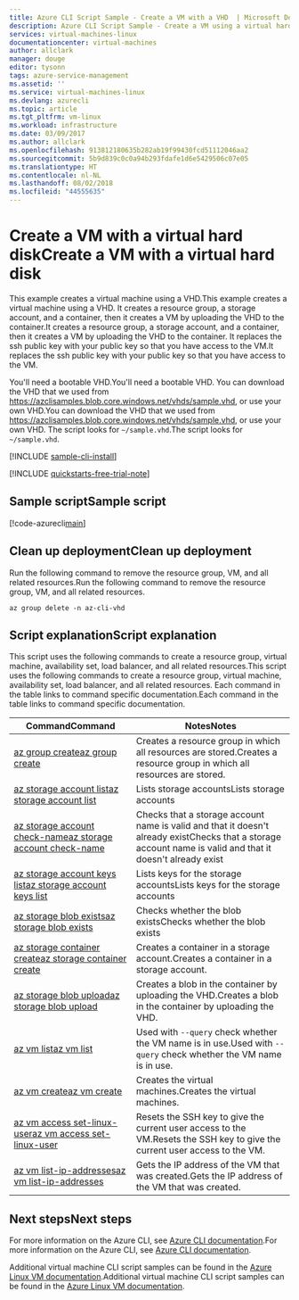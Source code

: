 ```yaml
---
title: Azure CLI Script Sample - Create a VM with a VHD  | Microsoft Docs
description: Azure CLI Script Sample - Create a VM using a virtual hard disk.
services: virtual-machines-linux
documentationcenter: virtual-machines
author: allclark
manager: douge
editor: tysonn
tags: azure-service-management
ms.assetid: ''
ms.service: virtual-machines-linux
ms.devlang: azurecli
ms.topic: article
ms.tgt_pltfrm: vm-linux
ms.workload: infrastructure
ms.date: 03/09/2017
ms.author: allclark
ms.openlocfilehash: 913812180635b282ab19f99430fcd51112046aa2
ms.sourcegitcommit: 5b9d839c0c0a94b293fdafe1d6e5429506c07e05
ms.translationtype: HT
ms.contentlocale: nl-NL
ms.lasthandoff: 08/02/2018
ms.locfileid: "44555635"
---
```

# <a name="create-a-vm-with-a-virtual-hard-disk"></a><span data-ttu-id="fc380-103">Create a VM with a virtual hard disk</span><span class="sxs-lookup"><span data-stu-id="fc380-103">Create a VM with a virtual hard disk</span></span>

<span data-ttu-id="fc380-104">This example creates a virtual machine using a VHD.</span><span class="sxs-lookup"><span data-stu-id="fc380-104">This example creates a virtual machine using a VHD.</span></span>
<span data-ttu-id="fc380-105">It creates a resource group, a storage account, and a container, then it creates a VM by uploading the VHD to the container.</span><span class="sxs-lookup"><span data-stu-id="fc380-105">It creates a resource group, a storage account, and a container, then it creates a VM by uploading the VHD to the container.</span></span>
<span data-ttu-id="fc380-106">It replaces the ssh public key with your public key so that you have access to the VM.</span><span class="sxs-lookup"><span data-stu-id="fc380-106">It replaces the ssh public key with your public key so that you have access to the VM.</span></span>

<span data-ttu-id="fc380-107">You'll need a bootable VHD.</span><span class="sxs-lookup"><span data-stu-id="fc380-107">You'll need a bootable VHD.</span></span>
<span data-ttu-id="fc380-108">You can download the VHD that we used from https://azclisamples.blob.core.windows.net/vhds/sample.vhd, or use your own VHD.</span><span class="sxs-lookup"><span data-stu-id="fc380-108">You can download the VHD that we used from https://azclisamples.blob.core.windows.net/vhds/sample.vhd, or use your own VHD.</span></span> <span data-ttu-id="fc380-109">The script looks for `~/sample.vhd`.</span><span class="sxs-lookup"><span data-stu-id="fc380-109">The script looks for `~/sample.vhd`.</span></span>

[!INCLUDE [sample-cli-install](../../../includes/sample-cli-install.md)]

[!INCLUDE [quickstarts-free-trial-note](../../../includes/quickstarts-free-trial-note.md)]

## <a name="sample-script"></a><span data-ttu-id="fc380-110">Sample script</span><span class="sxs-lookup"><span data-stu-id="fc380-110">Sample script</span></span>

[!code-azurecli[main](../../../cli_scripts/virtual-machine/create-vm-vhd/create-vm-vhd.sh "Create VM using a VHD")]

## <a name="clean-up-deployment"></a><span data-ttu-id="fc380-111">Clean up deployment</span><span class="sxs-lookup"><span data-stu-id="fc380-111">Clean up deployment</span></span> 

<span data-ttu-id="fc380-112">Run the following command to remove the resource group, VM, and all related resources.</span><span class="sxs-lookup"><span data-stu-id="fc380-112">Run the following command to remove the resource group, VM, and all related resources.</span></span>

```azurecli
az group delete -n az-cli-vhd
```

## <a name="script-explanation"></a><span data-ttu-id="fc380-113">Script explanation</span><span class="sxs-lookup"><span data-stu-id="fc380-113">Script explanation</span></span>

<span data-ttu-id="fc380-114">This script uses the following commands to create a resource group, virtual machine, availability set, load balancer, and all related resources.</span><span class="sxs-lookup"><span data-stu-id="fc380-114">This script uses the following commands to create a resource group, virtual machine, availability set, load balancer, and all related resources.</span></span> <span data-ttu-id="fc380-115">Each command in the table links to command specific documentation.</span><span class="sxs-lookup"><span data-stu-id="fc380-115">Each command in the table links to command specific documentation.</span></span>

| <span data-ttu-id="fc380-116">Command</span><span class="sxs-lookup"><span data-stu-id="fc380-116">Command</span></span> | <span data-ttu-id="fc380-117">Notes</span><span class="sxs-lookup"><span data-stu-id="fc380-117">Notes</span></span> |
|---|---|
| [<span data-ttu-id="fc380-118">az group create</span><span class="sxs-lookup"><span data-stu-id="fc380-118">az group create</span></span>](https://docs.microsoft.com/cli/azure/group#create) | <span data-ttu-id="fc380-119">Creates a resource group in which all resources are stored.</span><span class="sxs-lookup"><span data-stu-id="fc380-119">Creates a resource group in which all resources are stored.</span></span> |
| [<span data-ttu-id="fc380-120">az storage account list</span><span class="sxs-lookup"><span data-stu-id="fc380-120">az storage account list</span></span>](https://docs.microsoft.com/cli/azure/storage/account#list) | <span data-ttu-id="fc380-121">Lists storage accounts</span><span class="sxs-lookup"><span data-stu-id="fc380-121">Lists storage accounts</span></span> |
| [<span data-ttu-id="fc380-122">az storage account check-name</span><span class="sxs-lookup"><span data-stu-id="fc380-122">az storage account check-name</span></span>](https://docs.microsoft.com/cli/azure/storage/account#check-name) | <span data-ttu-id="fc380-123">Checks that a storage account name is valid and that it doesn't already exist</span><span class="sxs-lookup"><span data-stu-id="fc380-123">Checks that a storage account name is valid and that it doesn't already exist</span></span> |
| [<span data-ttu-id="fc380-124">az storage account keys list</span><span class="sxs-lookup"><span data-stu-id="fc380-124">az storage account keys list</span></span>](https://docs.microsoft.com/cli/azure/storage/account/keys#list) | <span data-ttu-id="fc380-125">Lists keys for the storage accounts</span><span class="sxs-lookup"><span data-stu-id="fc380-125">Lists keys for the storage accounts</span></span> |
| [<span data-ttu-id="fc380-126">az storage blob exists</span><span class="sxs-lookup"><span data-stu-id="fc380-126">az storage blob exists</span></span>](https://docs.microsoft.com/cli/azure/storage/blob#exists) | <span data-ttu-id="fc380-127">Checks whether the blob exists</span><span class="sxs-lookup"><span data-stu-id="fc380-127">Checks whether the blob exists</span></span> |
| [<span data-ttu-id="fc380-128">az storage container create</span><span class="sxs-lookup"><span data-stu-id="fc380-128">az storage container create</span></span>](https://docs.microsoft.com/cli/azure/storage/container#create) | <span data-ttu-id="fc380-129">Creates a container in a storage account.</span><span class="sxs-lookup"><span data-stu-id="fc380-129">Creates a container in a storage account.</span></span> |
| [<span data-ttu-id="fc380-130">az storage blob upload</span><span class="sxs-lookup"><span data-stu-id="fc380-130">az storage blob upload</span></span>](https://docs.microsoft.com/cli/azure/storage/blob#upload) | <span data-ttu-id="fc380-131">Creates a blob in the container by uploading the VHD.</span><span class="sxs-lookup"><span data-stu-id="fc380-131">Creates a blob in the container by uploading the VHD.</span></span> |
| [<span data-ttu-id="fc380-132">az vm list</span><span class="sxs-lookup"><span data-stu-id="fc380-132">az vm list</span></span>](https://docs.microsoft.com/cli/azure/vm#list) | <span data-ttu-id="fc380-133">Used with `--query` check whether the VM name is in use.</span><span class="sxs-lookup"><span data-stu-id="fc380-133">Used with `--query` check whether the VM name is in use.</span></span> | 
| [<span data-ttu-id="fc380-134">az vm create</span><span class="sxs-lookup"><span data-stu-id="fc380-134">az vm create</span></span>](https://docs.microsoft.com/cli/azure/vm/availability-set#create) | <span data-ttu-id="fc380-135">Creates the virtual machines.</span><span class="sxs-lookup"><span data-stu-id="fc380-135">Creates the virtual machines.</span></span> |
| [<span data-ttu-id="fc380-136">az vm access set-linux-user</span><span class="sxs-lookup"><span data-stu-id="fc380-136">az vm access set-linux-user</span></span>](https://docs.microsoft.com/cli/azure/vm/access#set-linux-user) | <span data-ttu-id="fc380-137">Resets the SSH key to give the current user access to the VM.</span><span class="sxs-lookup"><span data-stu-id="fc380-137">Resets the SSH key to give the current user access to the VM.</span></span> |
| [<span data-ttu-id="fc380-138">az vm list-ip-addresses</span><span class="sxs-lookup"><span data-stu-id="fc380-138">az vm list-ip-addresses</span></span>](https://docs.microsoft.com/cli/azure/vm#list-ip-addresses) | <span data-ttu-id="fc380-139">Gets the IP address of the VM that was created.</span><span class="sxs-lookup"><span data-stu-id="fc380-139">Gets the IP address of the VM that was created.</span></span> |

## <a name="next-steps"></a><span data-ttu-id="fc380-140">Next steps</span><span class="sxs-lookup"><span data-stu-id="fc380-140">Next steps</span></span>

<span data-ttu-id="fc380-141">For more information on the Azure CLI, see [Azure CLI documentation](https://docs.microsoft.com/cli/azure/overview).</span><span class="sxs-lookup"><span data-stu-id="fc380-141">For more information on the Azure CLI, see [Azure CLI documentation](https://docs.microsoft.com/cli/azure/overview).</span></span>

<span data-ttu-id="fc380-142">Additional virtual machine CLI script samples can be found in the [Azure Linux VM documentation](../linux/cli-samples.md?toc=%2fazure%2fvirtual-machines%2flinux%2ftoc.json).</span><span class="sxs-lookup"><span data-stu-id="fc380-142">Additional virtual machine CLI script samples can be found in the [Azure Linux VM documentation](../linux/cli-samples.md?toc=%2fazure%2fvirtual-machines%2flinux%2ftoc.json).</span></span>
